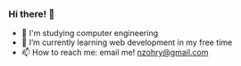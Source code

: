 ### Hi there! 👋

<!--
**NourZohry/NourZohry** is a ✨ _special_ ✨ repository because its `README.md` (this file) appears on your GitHub profile.

Here are some ideas to get you started:
-->
* 📖 I'm studying computer engineering
* 🌱 I’m currently learning web development in my free time
* 📫 How to reach me: email me! nzohry@gmail.com
